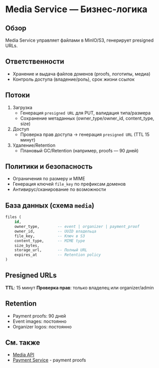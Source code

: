# Media Service — Бизнес-логика

## Обзор

Media Service управляет файлами в MinIO/S3, генерирует presigned URLs.

## Ответственности
- Хранение и выдача файлов доменов (proofs, логотипы, медиа)
- Контроль доступа (владение/роль), срок жизни ссылок

## Потоки
1. Загрузка
   - Генерация `presigned URL` для PUT, валидация типа/размера
   - Сохранение метаданных (owner_type/owner_id, content_type, size)
2. Доступ
   - Проверка прав доступа → генерация `presigned URL` (TTL 15 минут)
3. Удаление/Retention
   - Плановый GC/Retention (например, proofs — 90 дней)

## Политики и безопасность
- Ограничения по размеру и MIME
- Генерация ключей `file_key` по префиксам доменов
- Антивирус/сканирование по возможности

## База данных (схема `media`)

```sql
files (
    id,
    owner_type,        -- event | organizer | payment_proof
    owner_id,          -- UUID владельца
    file_key,          -- Ключ в S3
    content_type,      -- MIME type
    size_bytes,
    storage_url,       -- Полный URL
    expires_at         -- Retention policy
)
```

## Presigned URLs

**TTL**: 15 минут
**Проверка прав**: только владелец или organizer/admin

## Retention

- Payment proofs: 90 дней
- Event images: постоянно
- Organizer logos: постоянно

## См. также

- [Media API](api.md)
- [Payment Service](../payment/business-logic.md) - payment proofs
